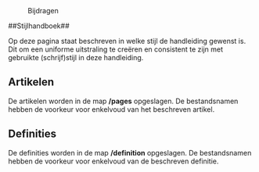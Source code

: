 <properties>
	<page>
		<title>Stijlhandboek</title>
	</page>
	<menu>
		<position>Bijdragen</position>
		<title>Stijlhandboek</title>
	</menu>
</properties>

##Stijlhandboek##

Op deze pagina staat beschreven in welke stijl de handleiding gewenst is. Dit om een uniforme uitstraling te creëren en consistent te zijn met gebruikte (schrijf)stijl in deze handleiding. 

Artikelen
-------------------
De artikelen worden in de map **/pages** opgeslagen. De <label keyword="bestandnamen-stijl">bestandsnamen</label> hebben de voorkeur voor enkelvoud van het beschreven artikel.

Definities
-------------------
De definities worden in de map **/definition** opgeslagen. De <label keyword="bestandnamen-stijl">bestandsnamen</label> hebben de voorkeur voor enkelvoud van de beschreven definitie.

